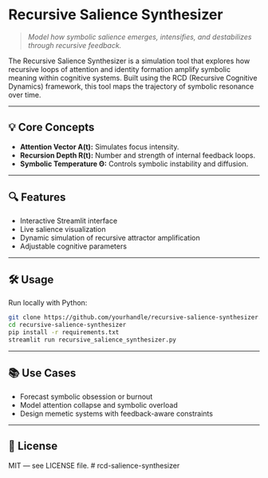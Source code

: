 
# Recursive Salience Synthesizer

> *Model how symbolic salience emerges, intensifies, and destabilizes through recursive feedback.*

The Recursive Salience Synthesizer is a simulation tool that explores how recursive loops of attention and identity formation amplify symbolic meaning within cognitive systems. Built using the RCD (Recursive Cognitive Dynamics) framework, this tool maps the trajectory of symbolic resonance over time.

---

## 💡 Core Concepts

- **Attention Vector A(t):** Simulates focus intensity.
- **Recursion Depth R(t):** Number and strength of internal feedback loops.
- **Symbolic Temperature Θ:** Controls symbolic instability and diffusion.

---

## 🔍 Features

- Interactive Streamlit interface
- Live salience visualization
- Dynamic simulation of recursive attractor amplification
- Adjustable cognitive parameters

---

## 🛠 Usage

Run locally with Python:

```bash
git clone https://github.com/yourhandle/recursive-salience-synthesizer.git
cd recursive-salience-synthesizer
pip install -r requirements.txt
streamlit run recursive_salience_synthesizer.py
```

---

## 📚 Use Cases

- Forecast symbolic obsession or burnout
- Model attention collapse and symbolic overload
- Design memetic systems with feedback-aware constraints

---

## 🔗 License

MIT — see LICENSE file.
#   r c d - s a l i e n c e - s y n t h e s i z e r  
 